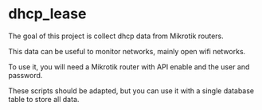 # dhcp_lease

The goal of this project is collect dhcp data from Mikrotik routers.

This data can be useful to monitor networks, mainly open wifi networks.

To use it, you will need a Mikrotik router with API enable and the user and password.

These scripts should be adapted, but you can use it with a single database table to store all data.
